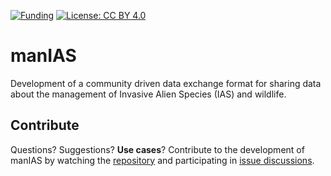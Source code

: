 [![Funding](https://img.shields.io/static/v1?label=powered+by&message=LIFE+RIPARIAS&labelColor=323232&color=00a58d)](https://www.riparias.be/)
[![License: CC BY 4.0](https://img.shields.io/badge/License-CC_BY_4.0-blue.svg)](https://creativecommons.org/licenses/by/4.0/)

# manIAS
Development of a community driven data exchange format for sharing data about the management of Invasive Alien Species (IAS) and wildlife.

## Contribute

Questions? Suggestions? **Use cases**? Contribute to the development of manIAS by watching the [repository](https://github.com/riparias/manIAS) and participating in [issue discussions](https://github.com/riparias/manIAS/issues).
